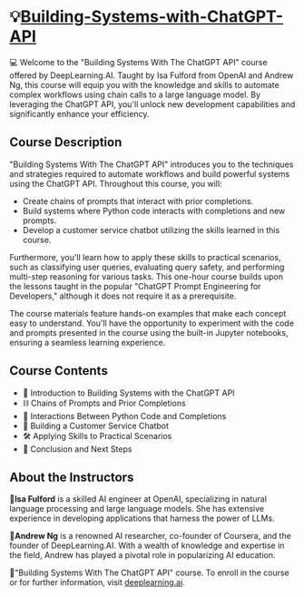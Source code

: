 # 💡[Building-Systems-with-ChatGPT-API](https://www.deeplearning.ai/short-courses/building-systems-with-chatgpt/)

💻 Welcome to the "Building Systems With The ChatGPT API" course offered by DeepLearning.AI. Taught by Isa Fulford from OpenAI and Andrew Ng, this course will equip you with the knowledge and skills to automate complex workflows using chain calls to a large language model. By leveraging the ChatGPT API, you'll unlock new development capabilities and significantly enhance your efficiency.

## Course Description
"Building Systems With The ChatGPT API" introduces you to the techniques and strategies required to automate workflows and build powerful systems using the ChatGPT API. Throughout this course, you will:

- Create chains of prompts that interact with prior completions.
- Build systems where Python code interacts with completions and new prompts.
- Develop a customer service chatbot utilizing the skills learned in this course.

Furthermore, you'll learn how to apply these skills to practical scenarios, such as classifying user queries, evaluating query safety, and performing multi-step reasoning for various tasks. This one-hour course builds upon the lessons taught in the popular "ChatGPT Prompt Engineering for Developers," although it does not require it as a prerequisite.

The course materials feature hands-on examples that make each concept easy to understand. You'll have the opportunity to experiment with the code and prompts presented in the course using the built-in Jupyter notebooks, ensuring a seamless learning experience.

## Course Contents
- 🧩 Introduction to Building Systems with the ChatGPT API 
- ⛓️ Chains of Prompts and Prior Completions 
- 💬 Interactions Between Python Code and Completions 
- 👥 Building a Customer Service Chatbot 
- 🛠️ Applying Skills to Practical Scenarios 
- 🚀 Conclusion and Next Steps 

## About the Instructors
🌟**Isa Fulford** is a skilled AI engineer at OpenAI, specializing in natural language processing and large language models. She has extensive experience in developing applications that harness the power of LLMs.

🌟**Andrew Ng** is a renowned AI researcher, co-founder of Coursera, and the founder of DeepLearning.AI. With a wealth of knowledge and expertise in the field, Andrew has played a pivotal role in popularizing AI education.

🔗"Building Systems With The ChatGPT API" course. To enroll in the course or for further information, visit [deeplearning.ai](https://www.deeplearning.ai/).

